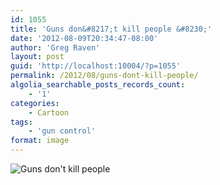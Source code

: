 ```yaml
---
id: 1055
title: 'Guns don&#8217;t kill people &#8230;'
date: '2012-08-09T20:34:47-08:00'
author: 'Greg Raven'
layout: post
guid: 'http://localhost:10004/?p=1055'
permalink: /2012/08/guns-dont-kill-people/
algolia_searchable_posts_records_count:
    - '1'
categories:
    - Cartoon
tags:
    - 'gun control'
format: image
---
```


![Guns don't kill people](http://1.bp.blogspot.com/--f8dhO5uaFU/TylLW1csaCI/AAAAAAAAAsU/LC0sPIP1QtE/s1600/GunsDontKillPeople.jpg)